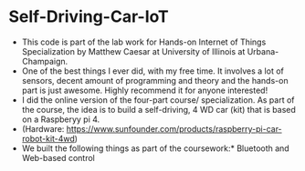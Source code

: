 # Self-Driving-Car-IoT

- This code is part of the lab work for Hands-on Internet of Things Specialization by Matthew Caesar at University of Illinois at Urbana-Champaign.
- One of the best things I ever did, with my free time. It involves a lot of sensors, decent amount of programming and theory and the hands-on part is just awesome. Highly recommend it for anyone interested!
- I did the online version of the four-part course/ specialization. As part of the course, the idea is to build a self-driving, 4 WD car (kit) that is based on a Raspberyy pi 4. 
- (Hardware: https://www.sunfounder.com/products/raspberry-pi-car-robot-kit-4wd)
- We built the following things as part of the coursework:* Bluetooth and Web-based control 
